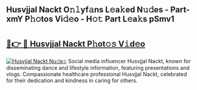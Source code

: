 ## Husvjjal Nackt O𝚗𝚕yf𝚊ns L𝚎a𝚔ed N𝚞𝚍es - Part-xmY P𝚑𝚘tos Vi𝚍𝚎o - H𝚘𝚝 Part L𝚎a𝚔s pSmv1

# <h2><a href="http://kf324n8.oniu.top/?m=Husvjjal+Nackt">🔗👉 🔴 Husvjjal Nackt P𝚑ot𝚘𝚜 V𝚒d𝚎o</a></h2>

[![Husvjjal Nackt Nu𝚍e𝚜](https://i.imgur.com/0qMVB7G.gif)](http://kf324n8.oniu.top/?m=Husvjjal+Nackt)
Social media influencer Husvjjal Nackt, known for disseminating dance and lifestyle information, featuring presentations and vlogs. Compassionate healthcare professional Husvjjal Nackt, celebrated for their dedication and kindness in caring for others.  
